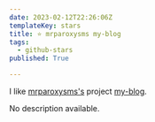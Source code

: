 ```yaml
---
date: 2023-02-12T22:26:06Z
templateKey: stars
title: ⭐ mrparoxysms my-blog
tags:
  - github-stars
published: True

---
```


I like [mrparoxysms's](https://github.com/mrparoxysms) project [my-blog](https://github.com/mrparoxysms/my-blog).

No description available.
